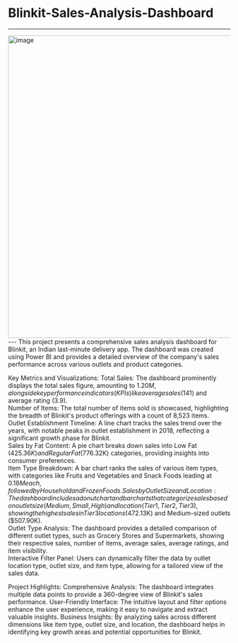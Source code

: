 # Blinkit-Sales-Analysis-Dashboard
---
<img width="1157" height="685" alt="image" src="https://github.com/user-attachments/assets/cf514ce9-a69c-4924-8e59-e21ba45fb577" />
---
This project presents a comprehensive sales analysis dashboard for Blinkit, an Indian last-minute delivery app. The dashboard was created using Power BI and provides a detailed overview of the company's sales performance across various outlets and product categories. 

Key Metrics and Visualizations: 
Total Sales: The dashboard prominently displays the total sales figure, amounting to $1.20M, alongside key performance indicators (KPIs) like average sales ($141) and average rating (3.9).  
Number of Items: The total number of items sold is showcased, highlighting the breadth of Blinkit's product offerings with a count of 8,523 items.  
Outlet Establishment Timeline: A line chart tracks the sales trend over the years, with notable peaks in outlet establishment in 2018, reflecting a significant growth phase for Blinkit.  
Sales by Fat Content: A pie chart breaks down sales into Low Fat ($425.36K) and Regular Fat ($776.32K) categories, providing insights into consumer preferences.  
Item Type Breakdown: A bar chart ranks the sales of various item types, with categories like Fruits and Vegetables and Snack Foods leading at $0.18M each, followed by Household and Frozen Foods.  
Sales by Outlet Size and Location: The dashboard includes a donut chart and bar charts that categorize sales based on outlet size (Medium, Small, High) and location (Tier 1, Tier 2, Tier 3), showing the highest sales in Tier 3 locations ($472.13K) and Medium-sized outlets ($507.90K).  
Outlet Type Analysis: The dashboard provides a detailed comparison of different outlet types, such as Grocery Stores and Supermarkets, showing their respective sales, number of items, average sales, average ratings, and item visibility.  
Interactive Filter Panel: Users can dynamically filter the data by outlet location type, outlet size, and item type, allowing for a tailored view of the sales data.  

Project Highlights: 
Comprehensive Analysis: The dashboard integrates multiple data points to provide a 360-degree view of Blinkit's sales performance. 
User-Friendly Interface: The intuitive layout and filter options enhance the user experience, making it easy to navigate and extract valuable insights. 
Business Insights: By analyzing sales across different dimensions like item type, outlet size, and location, the dashboard helps in identifying key growth areas and potential opportunities for Blinkit.
